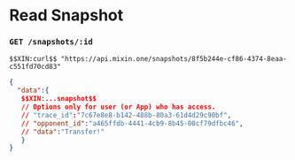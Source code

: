 # Read Snapshot

### `GET /snapshots/:id` 

```
$$XIN:curl$$ "https://api.mixin.one/snapshots/8f5b244e-cf86-4374-8eaa-c551fd70cd83"
```

```json
{  
  "data":{
   $$XIN:...snapshot$$
   // Options only for user (or App) who has access.
   // "trace_id":"7c67e8e8-b142-488b-80a3-61d4d29c90bf",
   // "opponent_id":"a465ffdb-4441-4cb9-8b45-00cf79dfbc46",
   // "data":"Transfer!"
   }
}
```

